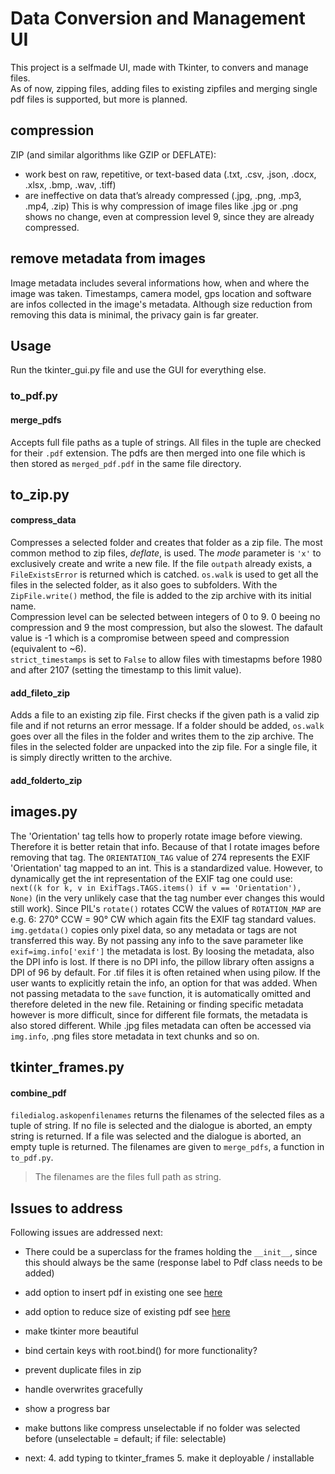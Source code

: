 # Data Conversion and Management UI

This project is a selfmade UI, made with Tkinter, to convers and manage files.  
As of now, zipping files, adding files to existing zipfiles and merging single pdf files is supported, but more is planned.

## compression

ZIP (and similar algorithms like GZIP or DEFLATE):
* work best on raw, repetitive, or text-based data (.txt, .csv, .json, .docx, .xlsx, .bmp, .wav, .tiff)
* are ineffective on data that’s already compressed (.jpg, .png, .mp3, .mp4, .zip)
This is why compression of image files like .jpg or .png shows no change, even at compression level 9, since they are already compressed.

## remove metadata from images

Image metadata includes several informations how, when and where the image was taken. Timestamps, camera model, gps location and software are infos collected in the image's metadata. 
Although size reduction from removing this data is minimal, the privacy gain is far greater.

## Usage

Run the tkinter_gui.py file and use the GUI for everything else.

### to_pdf.py

#### merge_pdfs

Accepts full file paths as a tuple of strings. All files in the tuple are checked for their `.pdf` extension. The pdfs are then merged into one file which is then stored as `merged_pdf.pdf` in the same file directory. 

## to_zip.py

#### compress_data

Compresses a selected folder and creates that folder as a zip file. The most common method to zip files, *deflate*, is used. The *mode* parameter is `'x'` to exclusively create and write a new file. If the file `outpath` already exists, a `FileExistsError` is returned which is catched.
`os.walk` is used to get all the files in the selected folder, as it also goes to subfolders. With the `ZipFile.write()` method, the file is added to the zip archive with its initial name.  
Compression level can be selected between integers of 0 to 9. 0 beeing no compression and 9 the most compression, but also the slowest. The dafault value is -1 which is a compromise between speed and compression (equivalent to ~6).  
`strict_timestamps` is set to `False` to allow files with timestapms before 1980 and after 2107 (setting the timestamp to this limit value).  

#### add_fileto_zip

Adds a file to an existing zip file. First checks if the given path is a valid zip file and if not returns an error message. If a folder should be added, `os.walk` goes over all the files in the folder and writes them to the zip archive. The files in the selected folder are unpacked into the zip file. For a single file, it is simply directly written to the archive.

#### add_folderto_zip

## images.py

The 'Orientation' tag tells how to properly rotate image before viewing. Therefore it is better retain that info. Because of that I rotate images before removing that tag. The `ORIENTATION_TAG` value of 274 represents the EXIF 'Orientation' tag mapped to an int. This is a standardized value. However, to dynamically get the int representation of the EXIF tag one could use: `next((k for k, v in ExifTags.TAGS.items() if v == 'Orientation'), None)` (in the very unlikely case that the tag number ever changes this would still work). Since PIL's `rotate()` rotates CCW the values of `ROTATION_MAP` are e.g. 6: 270° CCW = 90° CW which again fits the EXIF tag standard values.
`img.getdata()` copies only pixel data, so any metadata or tags are not transferred this way. By not passing any info to the save parameter like `exif=img.info['exif']` the metadata is lost.
By loosing the metadata, also the DPI info is lost. If there is no DPI info, the pillow library often assigns a DPI of 96 by default. For .tif files it is often retained when using pilow. If the user wants to explicitly retain the info, an option for that was added.
When not passing metadata to the `save` function, it is automatically omitted and therefore deleted in the new file. Retaining or finding specific metadata however is more difficult, since for different file formats, the metadata is also stored different. While .jpg files metadata can often be accessed via `img.info`, .png files store metadata in text chunks and so on.

## tkinter_frames.py

#### combine_pdf

`filedialog.askopenfilenames` returns the filenames of the selected files as a tuple of string. If no file is selected and the dialogue is aborted, an empty string is returned. If a file was selected and the dialogue is aborted, an empty tuple is returned. The filenames are given to `merge_pdfs`, a function in `to_pdf.py`.
> The filenames are the files full path as string.

## Issues to address

Following issues are addressed next:

* There could be a superclass for the frames holding the `__init__`, since this should always be the same (response label to Pdf class needs to be added)
* add option to insert pdf in existing one see [here](https://pypdf.readthedocs.io/en/stable/user/merging-pdfs.html)
* add option to reduce size of existing pdf see [here](https://pypdf.readthedocs.io/en/stable/user/file-size.html)
* make tkinter more beautiful
* bind certain keys with root.bind() for more functionality?
* prevent duplicate files in zip
* handle overwrites gracefully
* show a progress bar
* make buttons like compress unselectable if no folder was selected before (unselectable = default; if file: selectable)

* next: 
    4. add typing to tkinter_frames
    5. make it deployable / installable
